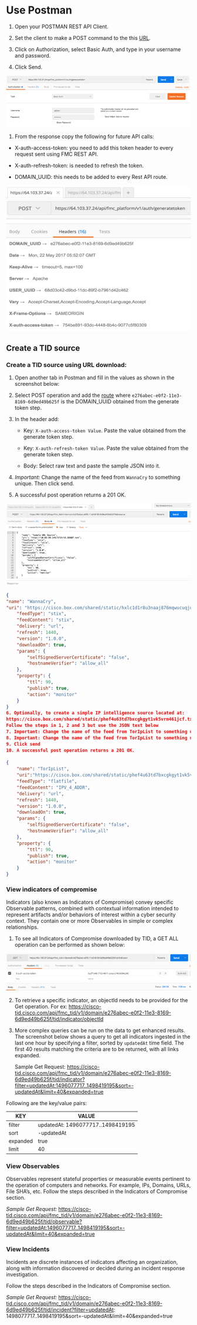 # Use Postman

1.  Open your POSTMAN REST API Client.

2.  Set the client to make a POST command to the this [URL](https://cisco-tid.cisco.com/api/fmc_platform/v1/auth/generatetoken).

3.  Click on Authorization, select Basic Auth, and type in your username and password.

4.  Click Send.

 ![Figure: FMC REST API example setup](assets/images/Picture4.png)


1.  From the response copy the following for future API calls:
  - X-auth-access-token: you need to add this token header to every request sent using FMC REST API.

  - X-auth-refresh-token: is needed to refresh the token.

  - DOMAIN\_UUID: this needs to be added to every Rest API route.

![Figure: FMC REST API example setup](assets/images/Picture5.png)


## Create a TID source

### Create a TID source using URL download:

1.  Open another tab in Postman and fill in the values as shown in the screenshot below:

2.  Select POST operation and add the [route](https://cisco-tid.cisco.com/api/fmc_tid/v1/domain/e276abec-e0f2-11e3-8169-6d9ed49b625f/tid/source)
    where `e276abec-e0f2-11e3-8169-6d9ed49b625f` is the DOMAIN\_UUID obtained from the generate token step.

3.  In the header add:
    - Key: `X-auth-access-token Value`. Paste the value obtained from the generate token step.

    - Key: `X-auth-refresh-token Value`. Paste the value obtained from the generate token step.

    - Body: Select raw text and paste the sample JSON into it.

4.   *Important:* Change the name of the feed from `WannaCry` to something unique.  Then click send.

5.  A successful post operation returns a 201 OK.

![Figure: FMC REST API example setup](assets/images/Picture6.png)

```JSON
{
"name": "WannaCry",
"uri": "https://cisco.box.com/shared/static/hxlc1d1r8u3naaj876mqwucuqjuywx01.txt",
	"feedType": "stix",
	"feedContent": "stix",
	"delivery": "url",
	"refresh": 1440,
	"version": "1.0.0",
	"downloadOn": true,
	"params": {
		"selfSignedServerCertificate": "false",
		"hostnameVerifier": "allow_all"
	},
	"property": {
		"ttl": 90,
		"publish": true,
		"action": "monitor"
	}
}
6. Optionally, to create a simple IP intelligence source located at:
https://cisco.box.com/shared/static/phef4u63td7bxcgkgyt1vk5vrm461jcf.txt
Follow the steps in 1, 2 and 3 but use the JSON text below
7. Important: Change the name of the feed from TorIpList to something unique
8. Important: Change the name of the feed from TorIpList to something unique
9. Click send
10.	A successful post operation returns a 201 OK.

{
    "name": "TorIpList",
    "uri":"https://cisco.box.com/shared/static/phef4u63td7bxcgkgyt1vk5vrm461jcf.txt",
    "feedType": "flatfile",
    "feedContent": "IPV_4_ADDR",
    "delivery": "url",
    "refresh": 1440,
    "version": "1.0.0",
    "downloadOn": true,
    "params": {
        "selfSignedServerCertificate": "false",
        "hostnameVerifier": "allow_all"
    },
    "property": {
        "ttl": 90,
        "publish": true,
        "action": "monitor"
    }
}
```


### View indicators of compromise
Indicators (also known as Indicators of Compromise) convey specific Observable patterns, combined with contextual information intended to represent artifacts and/or behaviors of interest within a cyber security context. They contain one or more Observables in simple or complex relationships.

1.  To see all Indicators of Compromise downloaded by TID, a GET ALL operation can be performed as shown below:

![Figure: FMC REST API example setup](assets/images/Picture7.png)


2.  To retrieve a specific indicator, an objectId needs to be provided for the Get operation. For ex: https://cisco-tid.cisco.com/api/fmc_tid/v1/domain/e276abec-e0f2-11e3-8169-6d9ed49b625f/tid/indicator/objectId

2.  More complex queries can be run on the data to get enhanced results. The screenshot below shows a query to get all indicators ingested in the last
    one hour by specifying a filter, sorted by `updatedAt` time field. The first 40 results matching the criteria are to be returned, with all links expanded.

    Sample Get Request:
    https://cisco-tid.cisco.com/api/fmc_tid/v1/domain/e276abec-e0f2-11e3-8169-6d9ed49b625f/tid/indicator?filter=updatedAt:1496077717..1498419195&sort=-updatedAt&limit=40&expanded=true


Following are the key/value pairs:

| KEY      | VALUE                            |
|----------|----------------------------------|
| filter   | updatedAt: 1496077717..1498419195 |
| sort     | -updatedAt                        |
| expanded | true                             |
| limit    | 40                               |


### View Observables
Observables represent stateful properties or measurable events pertinent to the operation of computers and networks. For example, IPs, Domains, URLs, File SHA’s, etc. Follow the steps described in the Indicators of Compromise section.

*Sample Get Request:*
https://cisco-tid.cisco.com/api/fmc_tid/v1/domain/e276abec-e0f2-11e3-8169-6d9ed49b625f/tid/observable?filter=updatedAt:1496077717..1498419195&sort=-updatedAt&limit=40&expanded=true

### View Incidents

Incidents are discrete instances of indicators affecting an organization, along with information discovered or decided during an incident response investigation.

Follow the steps described in the Indicators of Compromise section.

*Sample Get Request:*
https://cisco-tid.cisco.com/api/fmc_tid/v1/domain/e276abec-e0f2-11e3-8169-6d9ed49b625f/tid/incident?filter=updatedAt: 1498077717..1498419195&sort=-updatedAt&limit=40&expanded=true
